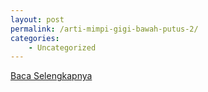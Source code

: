 ```yaml
---
layout: post
permalink: /arti-mimpi-gigi-bawah-putus-2/
categories:
    - Uncategorized
---
```


[Baca Selengkapnya](/07)